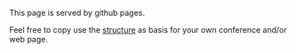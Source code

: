 <!-- build:js scripts/vendor.js -->
<!-- bower:js -->

<footer class="text-center container-fluid">

<p>This page is served by github pages.</p>
<p>Feel free to copy use the <a href="https://github.com/agilefinland/accfi-site">structure</a> as basis for your own conference and/or web page.</p>

</footer>

<script src="{{ site.baseurl }}/bower_components/jquery/dist/jquery.min.js"></script>  
<script src="{{ site.baseurl }}/bower_components/modernizr/modernizr.js"></script>
<script src="{{ site.baseurl }}/javascripts/bootstrap.min.js"></script>
 </body>
</html>
